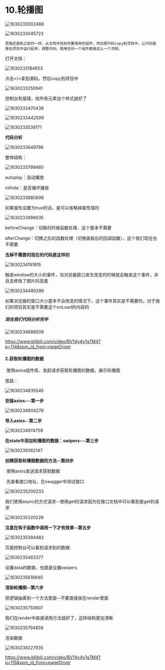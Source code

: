 # 10.轮播图

![1630233002488](../../../.vuepress/public/images/1630233002488.png)



![1630233045723](../../../.vuepress/public/images/1630233045723.png)

 	思路还是和之前的一样，从文档中找到你要使用的组件，然后把代码copy到项目中，让代码能够在项目中运行起来，调整代码。使用任何一个组件都是这么一个流程。



打开文档：

![1630233184653](../../../.vuepress/public/images/1630233184653.png)



点击</>拿到源码，然后copy到项目中

![1630233250941](../../../.vuepress/public/images/1630233250941.png)





控制台有报错，给所有元素加个样式就好了

![1630233470438](../../../.vuepress/public/images/1630233470438.png)

![1630233442599](../../../.vuepress/public/images/1630233442599.png)

![1630233539171](../../../.vuepress/public/images/1630233539171.png)





**代码分析**

![1630233649796](../../../.vuepress/public/images/1630233649796.png)



整体结构：

![1630233799460](../../../.vuepress/public/images/1630233799460.png)



autoplay：自动播放

infinite：是否循环播放

![1630233880696](../../../.vuepress/public/images/1630233880696.png)



如果属性设置为true的话，是可以省略掉属性值的

![1630233998635](../../../.vuepress/public/images/1630233998635.png)



beforeChange：切换的时候函数处理，这个基本不需要

afterChange：切换之后的函数处理（切换面板后的回调函数），这个我们现在也不需要 



**去掉不需要的现在的代码是这样的**

![1630234191815](../../../.vuepress/public/images/1630234191815.png)



触发window的大小的事件，当浏览器窗口发生改变的时候就会触发这个事件，并且去修改了图片的高度

![1630234480286](../../../.vuepress/public/images/1630234480286.png)

​		如果浏览器的窗口大小基本不会改变的情况下，这个事件其实是不需要的，对于我们的项目其实是不需要这个onLoad的内容的





##### 现在我们代码分析完毕

![1630234688508](../../../.vuepress/public/images/1630234688508.png)

https://www.bilibili.com/video/BV14y4y1g7M4?p=114&spm_id_from=pageDriver









#### 2.获取轮播图的数据

​		使用axios组件库，发起请求获取轮播图的数据，展示轮播图



思路：

![1630234835545](../../../.vuepress/public/images/1630234835545.png)



**安装axios---第一步**

![1630234904276](../../../.vuepress/public/images/1630234904276.png)





**导入axios--第二步**

![1630234974759](../../../.vuepress/public/images/1630234974759.png)



**在state中添加轮播图的数据：swipers---第三步**

![1630235062147](../../../.vuepress/public/images/1630235062147.png)





**创建获取轮播图数据的方法--第四步**

​		使用axios发送请求获取数据

​		先查看接口地址，在swagger中测试接口

![1630235200233](../../../.vuepress/public/images/1630235200233.png)





我们使用async的方式请求--使用get的请求因为在接口文档中可以看到是get的请求

![1630235320228](../../../.vuepress/public/images/1630235320228.png)



**注意在钩子函数中调用一下才有效果--第五步**

![1630235394482](../../../.vuepress/public/images/1630235394482.png)



页面控制台可以看到请求到的数据:

![1630235463377](../../../.vuepress/public/images/1630235463377.png)



设置data的数据，也就是设置swipers

![1630235618940](../../../.vuepress/public/images/1630235618940.png)



**渲染轮播图--第六步**



把逻辑抽离到一个方法里面--不要直接放在render里面

![1630235750807](../../../.vuepress/public/images/1630235750807.png)



我们在render中直接调用方法就好了，这样结构更加清晰

![1630235794859](../../../.vuepress/public/images/1630235794859.png)





渲染数据

![1630238227935](../../../.vuepress/public/images/1630238227935.png)





https://www.bilibili.com/video/BV14y4y1g7M4?p=115&spm_id_from=pageDriver













